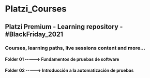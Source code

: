 # Platzi_Courses
## Platzi Premium - Learning repository - #BlackFriday_2021
### Courses, learning paths, live sessions content and more...

#### Folder 01 -----> Fundamentos de pruebas de software
#### Folder 02 -----> Introducción a la automatización de pruebas